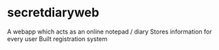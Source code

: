 # secretdiaryweb

A webapp which acts as an online notepad / diary
Stores information for every user
Built registration system
